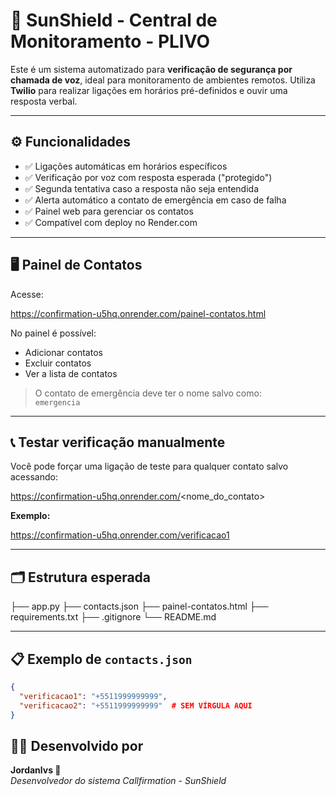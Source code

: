 # 🔐 SunShield - Central de Monitoramento - PLIVO

Este é um sistema automatizado para **verificação de segurança por chamada de voz**, ideal para monitoramento de ambientes remotos. Utiliza **Twilio** para realizar ligações em horários pré-definidos e ouvir uma resposta verbal.

---

## ⚙️ Funcionalidades

- ✅ Ligações automáticas em horários específicos
- ✅ Verificação por voz com resposta esperada ("protegido")
- ✅ Segunda tentativa caso a resposta não seja entendida
- ✅ Alerta automático a contato de emergência em caso de falha
- ✅ Painel web para gerenciar os contatos
- ✅ Compatível com deploy no Render.com

---

## 🖥️ Painel de Contatos

Acesse:

https://confirmation-u5hq.onrender.com/painel-contatos.html


No painel é possível:
- Adicionar contatos
- Excluir contatos
- Ver a lista de contatos

> O contato de emergência deve ter o nome salvo como:  
> `emergencia`

---

## 📞 Testar verificação manualmente

Você pode forçar uma ligação de teste para qualquer contato salvo acessando:

https://confirmation-u5hq.onrender.com/<nome_do_contato>


**Exemplo:**

https://confirmation-u5hq.onrender.com/verificacao1


---

## 🗂️ Estrutura esperada

├── app.py
├── contacts.json
├── painel-contatos.html
├── requirements.txt
├── .gitignore
└── README.md

---

## 📋 Exemplo de `contacts.json`

```json
{
  "verificacao1": "+5511999999999",
  "verificacao2": "+5511999999999"  # SEM VÍRGULA AQUI
}

```

## 👨‍💻 Desenvolvido por

**Jordanlvs 💼**  
*Desenvolvedor do sistema Callfirmation - SunShield*  
